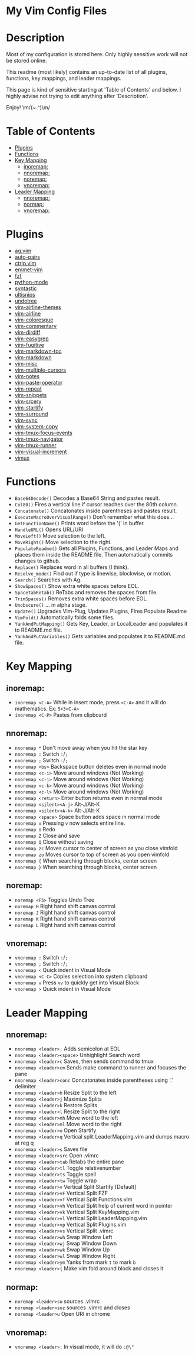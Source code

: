 My Vim Config Files
===================


Description
===========
Most of my configuration is stored here.  Only highly sensitive work will not be stored online.

This readme (most likely) contains an up-to-date list of all plugins, functions, key mappings, and leader mappings.

This page is kind of sensitive starting at 'Table of Contents' and below. I highly advise not trying to edit anything after 'Description'.

Enjoy! \m/(~.^)\m/


Table of Contents
=================
<!-- vim-markdown-toc GFM -->
* [Plugins](#plugins)
* [Functions](#functions)
* [Key Mapping](#key-mapping)
    * [inoremap:](#inoremap)
    * [nnoremap:](#nnoremap)
    * [noremap:](#noremap)
    * [vnoremap:](#vnoremap)
* [Leader Mapping](#leader-mapping)
    * [nnoremap:](#nnoremap-1)
    * [normap:](#normap)
    * [vnoremap:](#vnoremap-1)

<!-- vim-markdown-toc -->


Plugins
=======
 * [ag.vim](https://github.com/rking/ag.vim)
 * [auto-pairs](https://github.com/jiangmiao/auto-pairs)
 * [ctrlp.vim](https://github.com/kien/ctrlp.vim)
 * [emmet-vim](https://github.com/mattn/emmet-vim)
 * [fzf](https://github.com/junegunn/fzf)
 * [python-mode](https://github.com/python-mode/python-mode)
 * [syntastic](https://github.com/scrooloose/syntastic)
 * [ultisnips](https://github.com/SirVer/ultisnips)
 * [undotree](https://github.com/mbbill/undotree)
 * [vim-airline-themes](https://github.com/vim-airline/vim-airline-themes)
 * [vim-airline](https://github.com/bling/vim-airline)
 * [vim-coloresque](https://github.com/gorodinskiy/vim-coloresque)
 * [vim-commentary](https://github.com/tpope/vim-commentary)
 * [vim-dirdiff](https://github.com/will133/vim-dirdiff)
 * [vim-easygrep](https://github.com/dkprice/vim-easygrep)
 * [vim-fugitive](https://github.com/tpope/vim-fugitive)
 * [vim-markdown-toc](https://github.com/mzlogin/vim-markdown-toc)
 * [vim-markdown](https://github.com/plasticboy/vim-markdown)
 * [vim-misc](https://github.com/xolox/vim-misc)
 * [vim-multiple-cursors](https://github.com/terryma/vim-multiple-cursors)
 * [vim-notes](https://github.com/xolox/vim-notes)
 * [vim-paste-operator](https://github.com/blackbeltscripting/vim-paste-operator)
 * [vim-repeat](https://github.com/tpope/vim-repeat)
 * [vim-snippets](https://github.com/honza/vim-snippets)
 * [vim-srcery](https://github.com/roosta/vim-srcery)
 * [vim-startify](https://github.com/mhinz/vim-startify)
 * [vim-surround](https://github.com/tpope/vim-surround)
 * [vim-sync](https://github.com/eshion/vim-sync)
 * [vim-system-copy](https://github.com/christoomey/vim-system-copy)
 * [vim-tmux-focus-events](https://github.com/tmux-plugins/vim-tmux-focus-events)
 * [vim-tmux-navigator](https://github.com/christoomey/vim-tmux-navigator)
 * [vim-tmux-runner](https://github.com/christoomey/vim-tmux-runner)
 * [vim-visual-increment](https://github.com/triglav/vim-visual-increment)
 * [vimux](https://github.com/benmills/vimux)


Functions
=========
 * `Base64Decode()` Decodes a Base64 String and pastes result.
 * `Col80()` Fires a vertical line if cursor reaches over the 80th column.
 * `Concatonate()` Concatonates inside parentheses and pastes result.
 * `ExecuteMacroOverVisualRange()` Don't remember what this does...
 * `GetFunctionName()` Prints word before the '(' in buffer.
 * `HandleURL()` Opens URL/URI
 * `MoveLeft()` Move selection to the left.
 * `MoveRight()` Move selection to the right.
 * `PopulateReadme()` Gets all Plugins, Functions, and Leader Maps and places them inside the README file. Then automatically commits changes to github.
 * `Replace()` Replaces word in all buffers (I think).
 * `Resolve_mode()` Find out if type is linewise, blockwise, or motion.
 * `Search()` Searches with Ag.
 * `ShowSpaces()` Show extra white spaces before EOL.
 * `SpaceTabRetab()` ReTabs and removes the spaces from file.
 * `TrimSpaces()` Removes extra white spaces before EOL.
 * `Unobscure()` ... in alpha stage.
 * `Update()` Upgrades Vim-Plug, Updates Plugins, Fires Populate Readme
 * `VimFold()` Automatically folds some files.
 * `YankAndPutMapping()` Gets Key, Leader, or LocalLeader and populates it to README.md file.
 * `YankAndPutVariables()` Gets variables and populates it to README.md file.


Key Mapping
===========
inoremap:
---------
 * `inoremap <C-A>` While in insert mode, press `<C-A>` and it will do mathematics. Ex: `5+3<C-A>`
 * `inoremap <C-P>` Pastes from clipboard

nnoremap:
---------
 * `nnoremap *` Don't move away when you hit the star key
 * `nnoremap :` Switch `:`/`;`
 * `nnoremap ;` Switch `:`/`;`
 * `nnoremap <bs>` Backspace button deletes even in normal mode
 * `nnoremap <c-i>` Move around windows (Not Working)
 * `nnoremap <c-j>` Move around windows (Not Working)
 * `nnoremap <c-k>` Move around windows (Not Working)
 * `nnoremap <c-l>` Move around windows (Not Working)
 * `nnoremap <return>` Enter button returns even in normal mode
 * `nnoremap <silent><A-j>` Alt-J/Alt-K
 * `nnoremap <silent><A-k>` Alt-J/Alt-K
 * `nnoremap <space>` Space button adds space in normal mode
 * `nnoremap v` Pressing `v` now selects entire line.
 * `nnoremap U` Redo
 * `nnoremap Z` Close and save
 * `nnoremap Q` Close without saving
 * `nnoremap zc` Moves cursor to center of screen as you close vimfold
 * `nnoremap zo` Moves cursor to top of screen as you open vimfold
 * `nnoremap {` When searching through blocks, center screen
 * `nnoremap }` When searching through blocks, center screen

noremap:
--------
 * `noremap <F5>` Toggles Undo Tree
 * `noremap H` Right hand shift canvas control
 * `noremap J` Right hand shift canvas control
 * `noremap K` Right hand shift canvas control
 * `noremap L` Right hand shift canvas control

vnoremap:
---------
 * `vnoremap :` Switch `:`/`;`
 * `vnoremap ;` Switch `:`/`;`
 * `vnoremap <` Quick indent in Visual Mode
 * `vnoremap <C-C>` Copies selection into system clipboard
 * `vnoremap v` Press `vv` to quickly get into Visual Block
 * `vnoremap >` Quick indent in Visual Mode


Leader Mapping
==============
nnoremap:
---------
 * `nnoremap <leader>;` Adds semicolon at EOL
 * `nnoremap <leader><space>` Unhighlight Search word
 * `nnoremap <leader>c` Saves, then sends command to tmux
 * `nnoremap <leader>cm` Sends make command to runner and focuses the pane
 * `nnoremap <leader>conc` Concatonates inside parentheses using '.' delimiter
 * `nnoremap <leader>h` Resize Split to the left
 * `nnoremap <leader>j` Maximize Splits
 * `nnoremap <leader>k` Restore Splits
 * `nnoremap <leader>l` Resize Split to the right
 * `nnoremap <leader>mh` Move word to the left
 * `nnoremap <leader>ml` Move word to the right
 * `nnoremap <leader>o` Open Startify
 * `nnoremap <leader>q` Vertical split LeaderMapping.vim and dumps macro at reg q
 * `nnoremap <leader>s` Saves file
 * `nnoremap <leader>src` Open .vimrc
 * `nnoremap <leader>tab` Retabs the entire pane
 * `nnoremap <leader>tl` Toggle relativenumber
 * `nnoremap <leader>ts` Toggle spell
 * `nnoremap <leader>tw` Toggle wrap
 * `nnoremap <leader>v` Vertical Split Startify [Default]
 * `nnoremap <leader>vF` Vertical Split FZF
 * `nnoremap <leader>vf` Vertical Split Functions.vim
 * `nnoremap <leader>vh` Vertical Split help of current word in pointer
 * `nnoremap <leader>vk` Vertical Split KeyMapping.vim
 * `nnoremap <leader>vl` Vertical Split LeaderMapping.vim
 * `nnoremap <leader>vp` Vertical Split Plugins.vim
 * `nnoremap <leader>vs` Vertical Split .vimrc
 * `nnoremap <leader>wh` Swap Window Left
 * `nnoremap <leader>wj` Swap Window Down
 * `nnoremap <leader>wk` Swap Window Up
 * `nnoremap <leader>wl` Swap Window Right
 * `nnoremap <leader>ym` Yanks from mark `t` to mark `b`
 * `nnoremap <leader>{` Make vim fold around block and closes it

normap:
-------
 * `noremap <leader>so` sources .vimrc
 * `noremap <leader>soz` sources .vimrc and closes
 * `noremap <leader>u` Open URI in chrome

vnoremap:
---------
 * `vnoremap <leader>;` In visual mode, it will do `:@\"`


